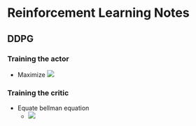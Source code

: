 # Reinforcement Learning Notes

## DDPG

### Training the actor
- Maximize <img src="https://render.githubusercontent.com/render/math?math=\large Q(s_t, A(s_t))">

### Training the critic
- Equate bellman equation
	- <img src="https://render.githubusercontent.com/render/math?math=\large Q(s_t, a_t) = R + \gamma * Q(s_(t+1), A(s_(t+1))))">